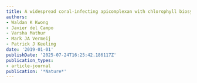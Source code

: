 ```yaml
---
title: A widespread coral-infecting apicomplexan with chlorophyll biosynthesis genes
authors:
- Waldan K Kwong
- Javier del Campo
- Varsha Mathur
- Mark JA Vermeij
- Patrick J Keeling
date: '2019-01-01'
publishDate: '2025-07-24T16:25:42.186117Z'
publication_types:
- article-journal
publication: '*Nature*'
---
```

